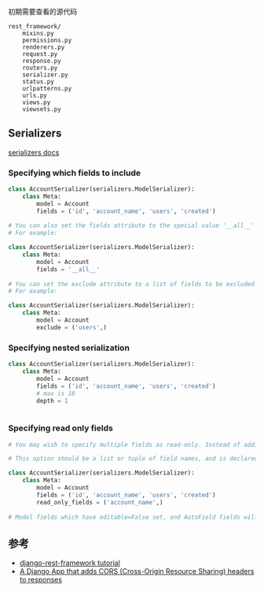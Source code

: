 初期需要查看的源代码

```
rest_framework/
    mixins.py
    permissions.py
    renderers.py
    request.py
    response.py
    routers.py
    serializer.py
    status.py
    urlpatterns.py
    urls.py
    views.py
    viewsets.py
```

## Serializers

[serializers docs](http://www.django-rest-framework.org/api-guide/serializers/)

### Specifying which fields to include

```python
class AccountSerializer(serializers.ModelSerializer):
    class Meta:
        model = Account
        fields = ('id', 'account_name', 'users', 'created')
        
# You can also set the fields attribute to the special value '__all__' to indicate that all fields in the model should be used.
# For example:

class AccountSerializer(serializers.ModelSerializer):
    class Meta:
        model = Account
        fields = '__all__'
        
# You can set the exclude attribute to a list of fields to be excluded from the serializer.
# For example:

class AccountSerializer(serializers.ModelSerializer):
    class Meta:
        model = Account
        exclude = ('users',)
```

### Specifying nested serialization

```python
class AccountSerializer(serializers.ModelSerializer):
    class Meta:
        model = Account
        fields = ('id', 'account_name', 'users', 'created')
        # max is 10
        depth = 1
        
```

### Specifying read only fields

```python
# You may wish to specify multiple fields as read-only. Instead of adding each field explicitly with the read_only=True attribute, you may use the shortcut Meta option, read_only_fields.

# This option should be a list or tuple of field names, and is declared as follows:

class AccountSerializer(serializers.ModelSerializer):
    class Meta:
        model = Account
        fields = ('id', 'account_name', 'users', 'created')
        read_only_fields = ('account_name',)
        
# Model fields which have editable=False set, and AutoField fields will be set to read-only by default, and do not need to be added to the read_only_fields option.
```
## 参考

* [django-rest-framework tutorial](https://github.com/encode/django-rest-framework/tree/master/docs/tutorial)
* [A Django App that adds CORS (Cross-Origin Resource Sharing) headers to responses](https://github.com/ottoyiu/django-cors-headers/)